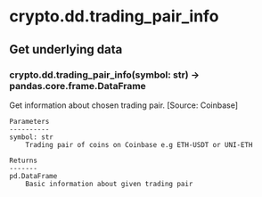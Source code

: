 # crypto.dd.trading_pair_info

## Get underlying data 
### crypto.dd.trading_pair_info(symbol: str) -> pandas.core.frame.DataFrame

Get information about chosen trading pair. [Source: Coinbase]

    Parameters
    ----------
    symbol: str
        Trading pair of coins on Coinbase e.g ETH-USDT or UNI-ETH

    Returns
    -------
    pd.DataFrame
        Basic information about given trading pair
